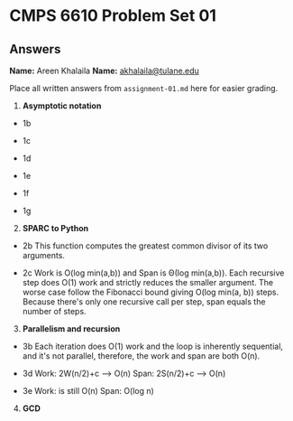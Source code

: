   # CMPS 6610 Problem Set 01
## Answers

**Name:** Areen Khalaila
**Name:** akhalaila@tulane.edu


Place all written answers from `assignment-01.md` here for easier grading.

1. **Asymptotic notation**

  - 1b    
 
  - 1c

  - 1d

  - 1e

  - 1f

  - 1g

2. **SPARC to Python**

  - 2b
  This function computes the greatest common divisor of its two arguments. 

  - 2c
  Work is O(log min(a,b)) and Span is Θ(log min(a,b)). Each recursive step does O(1) work and strictly reduces the smaller argument. The worse case follow the Fibonacci bound giving O(log min(a, b)) steps. Because there's only one recursive call per step, span equals the number of steps. 

3. **Parallelism and recursion**

  - 3b
  Each iteration does O(1) work and the loop is inherently sequential, and it's not parallel, therefore, the work and span are both O(n).

  - 3d
  Work: 2W(n/2)+c --> O(n)
  Span: 2S(n/2)+c --> O(n)

  - 3e
  Work: is still O(n)
  Span: O(log n)
  
4. **GCD**

